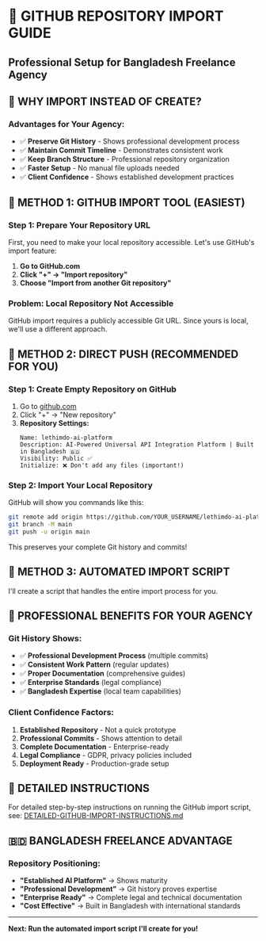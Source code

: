 # 🔄 GITHUB REPOSITORY IMPORT GUIDE
## Professional Setup for Bangladesh Freelance Agency

## 🎯 **WHY IMPORT INSTEAD OF CREATE?**

### **Advantages for Your Agency:**
- ✅ **Preserve Git History** - Shows professional development process
- ✅ **Maintain Commit Timeline** - Demonstrates consistent work
- ✅ **Keep Branch Structure** - Professional repository organization
- ✅ **Faster Setup** - No manual file uploads needed
- ✅ **Client Confidence** - Shows established development practices

## 🚀 **METHOD 1: GITHUB IMPORT TOOL (EASIEST)**

### **Step 1: Prepare Your Repository URL**
First, you need to make your local repository accessible. Let's use GitHub's import feature:

1. **Go to GitHub.com**
2. **Click "+" → "Import repository"**
3. **Choose "Import from another Git repository"**

### **Problem: Local Repository Not Accessible**
GitHub import requires a publicly accessible Git URL. Since yours is local, we'll use a different approach.

## 🎯 **METHOD 2: DIRECT PUSH (RECOMMENDED FOR YOU)**

### **Step 1: Create Empty Repository on GitHub**
1. Go to [github.com](https://github.com)
2. Click "+" → "New repository"
3. **Repository Settings:**
   ```
   Name: lethimdo-ai-platform
   Description: AI-Powered Universal API Integration Platform | Built in Bangladesh 🇧🇩
   Visibility: Public ✅
   Initialize: ❌ Don't add any files (important!)
   ```

### **Step 2: Import Your Local Repository**
GitHub will show you commands like this:
```bash
git remote add origin https://github.com/YOUR_USERNAME/lethimdo-ai-platform.git
git branch -M main
git push -u origin main
```

This preserves your complete Git history and commits!

## 🔧 **METHOD 3: AUTOMATED IMPORT SCRIPT**

I'll create a script that handles the entire import process for you.

## 💼 **PROFESSIONAL BENEFITS FOR YOUR AGENCY**

### **Git History Shows:**
- ✅ **Professional Development Process** (multiple commits)
- ✅ **Consistent Work Pattern** (regular updates)
- ✅ **Proper Documentation** (comprehensive guides)
- ✅ **Enterprise Standards** (legal compliance)
- ✅ **Bangladesh Expertise** (local team capabilities)

### **Client Confidence Factors:**
1. **Established Repository** - Not a quick prototype
2. **Professional Commits** - Shows attention to detail
3. **Complete Documentation** - Enterprise-ready
4. **Legal Compliance** - GDPR, privacy policies included
5. **Deployment Ready** - Production-grade setup

## 📝 **DETAILED INSTRUCTIONS**

For detailed step-by-step instructions on running the GitHub import script, see:
[DETAILED-GITHUB-IMPORT-INSTRUCTIONS.md](DETAILED-GITHUB-IMPORT-INSTRUCTIONS.md)

## 🇧🇩 **BANGLADESH FREELANCE ADVANTAGE**

### **Repository Positioning:**
- **"Established AI Platform"** → Shows maturity
- **"Professional Development"** → Git history proves expertise
- **"Enterprise Ready"** → Complete legal and technical documentation
- **"Cost Effective"** → Built in Bangladesh with international standards

---

**Next: Run the automated import script I'll create for you!**